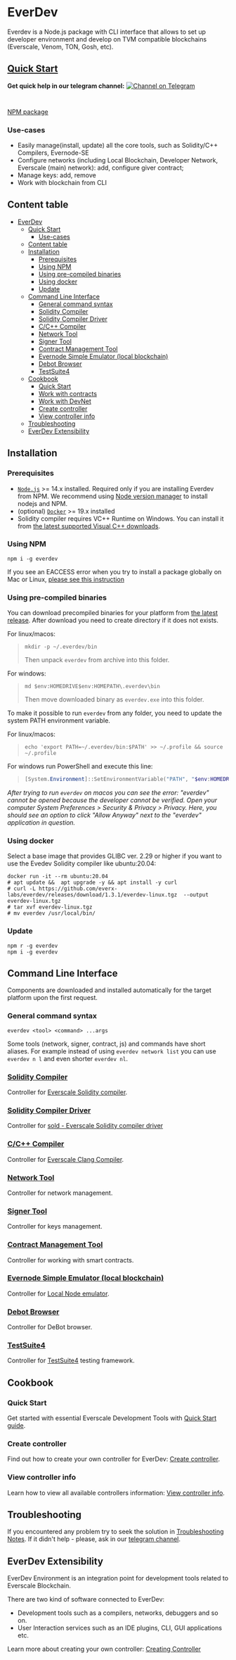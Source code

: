 # EverDev

Everdev is a Node.js package with CLI interface that allows to set up developer environment and develop on TVM compatible blockchains (Everscale, Venom, TON, Gosh, etc).

## [Quick Start](docs/guides/quick-start.md)

**Get quick help in our telegram channel:** [![Channel on Telegram](https://img.shields.io/badge/chat-on%20telegram-9cf.svg)](https://t.me/ever\_sdk)

<div>

<figure><img src="docs/.gitbook/assets/Everscale Logo.png" alt=""><figcaption></figcaption></figure>

 

<figure><img src="docs/.gitbook/assets/vf-dev-program.png" alt=""><figcaption></figcaption></figure>

</div>

[NPM package](https://www.npmjs.com/package/everdev)

### Use-cases

* Easily manage(install, update) all the core tools, such as Solidity/C++ Compilers, Evernode-SE
* Configure networks (including Local Blockchain, Developer Network, Everscale (main) network): add, configure giver contract;
* Manage keys: add, remove
* Work with blockchain from CLI

## Content table

* [EverDev](./#everdev)
  * [Quick Start](./#quick-start)
    * [Use-cases](./#use-cases)
  * [Content table](./#content-table)
  * [Installation](./#installation)
    * [Prerequisites](./#prerequisites)
    * [Using NPM](./#using-npm)
    * [Using pre-compiled binaries](./#using-pre-compiled-binaries)
    * [Using docker](./#using-docker)
    * [Update](./#update)
  * [Command Line Interface](./#command-line-interface)
    * [General command syntax](./#general-command-syntax)
    * [Solidity Compiler](./#solidity-compiler)
    * [Solidity Compiler Driver](./#solidity-compiler-driver)
    * [C/C++ Compiler](./#cc-compiler)
    * [Network Tool](./#network-tool)
    * [Signer Tool](./#signer-tool)
    * [Contract Management Tool](./#contract-management-tool)
    * [Evernode Simple Emulator (local blockchain)](./#evernode-simple-emulator-local-blockchain)
    * [Debot Browser](./#debot-browser)
    * [TestSuite4](./#testsuite4)
  * [Cookbook](./#cookbook)
    * [Quick Start](./#quick-start-1)
    * [Work with contracts](./#work-with-contracts)
    * [Work with DevNet](./#work-with-devnet)
    * [Create controller](./#create-controller)
    * [View controller info](./#view-controller-info)
  * [Troubleshooting](./#troubleshooting)
  * [EverDev Extensibility](./#everdev-extensibility)

## Installation

### Prerequisites

* [`Node.js`](https://nodejs.org) >= 14.x installed. Required only if you are installing Everdev from NPM. We recommend using [Node version manager](https://github.com/nvm-sh/nvm#install--update-script) to install nodejs and NPM.
* (optional) [`Docker`](https://www.docker.com) >= 19.x installed
* Solidity compiler requires VC++ Runtime on Windows. You can install it from [the latest supported Visual C++ downloads](https://support.microsoft.com/en-us/topic/the-latest-supported-visual-c-downloads-2647da03-1eea-4433-9aff-95f26a218cc0).

### Using NPM

```shell
npm i -g everdev
```

If you see an EACCESS error when you try to install a package globally on Mac or Linux, [please see this instruction](https://docs.npmjs.com/resolving-eacces-permissions-errors-when-installing-packages-globally)

### Using pre-compiled binaries

You can download precompiled binaries for your platform from [the latest release](https://github.com/everx-labs/everdev/releases/). After download you need to create directory if it does not exists.

For linux/macos:

> ```shell
> mkdir -p ~/.everdev/bin
> ```
>
> Then unpack `everdev` from archive into this folder.

For windows:

> ```shell
> md $env:HOMEDRIVE$env:HOMEPATH\.everdev\bin
> ```
>
> Then move downloaded binary as `everdev.exe` into this folder.

To make it possible to run `everdev` from any folder, you need to update the system PATH environment variable.

For linux/macos:

> ```shell
> echo 'export PATH=~/.everdev/bin:$PATH' >> ~/.profile && source ~/.profile
> ```

For windows run PowerShell and execute this line:

> ```powershell
> [System.Environment]::SetEnvironmentVariable("PATH", "$env:HOMEDRIVE$env:HOMEPATH\.everdev\bin;$([System.Environment]::GetEnvironmentVariable("PATH", [System.EnvironmentVariableTarget]::User))", [System.EnvironmentVariableTarget]::User)
> ```

_After trying to run `everdev` on macos you can see the error: "everdev" cannot be opened because the developer cannot be verified. Open your computer System Preferences > Security & Privacy > Privacy. Here, you should see an option to click "Allow Anyway" next to the "everdev" application in question._

### Using docker

Select a base image that provides GLIBC ver. 2.29 or higher if you want to use the Evedev Solidity compiler like ubuntu:20.04:

```
docker run -it --rm ubuntu:20.04
# apt update &&  apt upgrade -y && apt install -y curl
# curl -L https://github.com/everx-labs/everdev/releases/download/1.3.1/everdev-linux.tgz  --output everdev-linux.tgz
# tar xvf everdev-linux.tgz
# mv everdev /usr/local/bin/
```

### Update

```shell
npm r -g everdev
npm i -g everdev
```

## Command Line Interface

Components are downloaded and installed automatically for the target platform upon the first request.

### General command syntax

```shell
everdev <tool> <command> ...args
```

Some tools (network, signer, contract, js) and commands have short aliases. For example instead of using `everdev network list` you can use `everdev n l` and even shorter `everdev nl`.

### [Solidity Compiler](docs/command-line-interface/solidity.md)

Controller for [Everscale Solidity compiler](https://github.com/everx-labs/TVM-Solidity-Compiler).

### [Solidity Compiler Driver](docs/command-line-interface/solidity-compiler-driver.md)

Controller for [sold - Everscale Solidity compiler driver](https://github.com/everx-labs/TVM-Solidity-Compiler/tree/master/sold)

### [C/C++ Compiler](docs/command-line-interface/c.md)

Controller for [Everscale Clang Compiler](https://github.com/everx-labs/TON-Compiler).

### [Network Tool](docs/command-line-interface/network-tool.md)

Controller for network management.

### [Signer Tool](docs/command-line-interface/signer-tool.md)

Controller for keys management.

### [Contract Management Tool](docs/command-line-interface/contract-management.md)

Controller for working with smart contracts.

### [Evernode Simple Emulator (local blockchain)](docs/command-line-interface/evernode-platform-startup-edition-se.md)

Controller for [Local Node emulator](https://github.com/everx-labs/evernode-se).

### [Debot Browser](docs/command-line-interface/debrowser.md)

Controller for DeBot browser.

### [TestSuite4](docs/command-line-interface/testsuite4.md)

Controller for [TestSuite4](https://github.com/everx-labs/TestSuite4) testing framework.



## Cookbook

### Quick Start

Get started with essential Everscale Development Tools with [Quick Start guide](docs/guides/quick-start.md).

### Create controller

Find out how to create your own controller for EverDev: [Create controller](docs/guides/creating-controller.md).

### View controller info

Learn how to view all available controllers information: [View controller info](docs/view-controller-info.md).

## Troubleshooting

If you encountered any problem try to seek the solution in [Troubleshooting Notes](docs/troubleshooting.md). If it didn't help - please, ask in our [telegram channel](https://t.me/ever\_sdk).

## EverDev Extensibility

EverDev Environment is an integration point for development tools related to Everscale Blockchain.

There are two kind of software connected to EverDev:

* Development tools such as a compilers, networks, debuggers and so on.
* User Interaction services such as an IDE plugins, CLI, GUI applications etc.

Learn more about creating your own controller: [Creating Controller](docs/guides/creating-controller.md)
